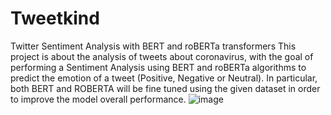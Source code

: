 # Tweetkind
Twitter Sentiment Analysis with BERT and roBERTa transformers
This project is about the analysis of tweets about coronavirus, with the goal of performing a Sentiment Analysis using BERT and roBERTa algorithms to predict the emotion of a tweet (Positive, Negative or Neutral). In particular, both BERT and ROBERTA will be fine tuned using the given dataset in order to improve the model overall performance.
![image](https://github.com/grv28/Tweetkind/assets/89485172/cd6981dd-6fca-4b92-83e3-9645ef76b34e)

